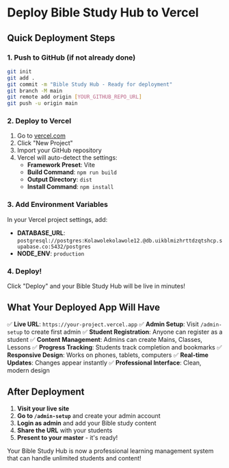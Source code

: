 # Deploy Bible Study Hub to Vercel

## Quick Deployment Steps

### 1. Push to GitHub (if not already done)
```bash
git init
git add .
git commit -m "Bible Study Hub - Ready for deployment"
git branch -M main
git remote add origin [YOUR_GITHUB_REPO_URL]
git push -u origin main
```

### 2. Deploy to Vercel
1. Go to [vercel.com](https://vercel.com)
2. Click "New Project"
3. Import your GitHub repository
4. Vercel will auto-detect the settings:
   - **Framework Preset**: Vite
   - **Build Command**: `npm run build`
   - **Output Directory**: `dist`
   - **Install Command**: `npm install`

### 3. Add Environment Variables
In your Vercel project settings, add:
- **DATABASE_URL**: `postgresql://postgres:Kolawolekolawole12.@db.uikblmizhrttdzqtshcp.supabase.co:5432/postgres`
- **NODE_ENV**: `production`

### 4. Deploy!
Click "Deploy" and your Bible Study Hub will be live in minutes!

## What Your Deployed App Will Have

✅ **Live URL**: `https://your-project.vercel.app`
✅ **Admin Setup**: Visit `/admin-setup` to create first admin
✅ **Student Registration**: Anyone can register as a student
✅ **Content Management**: Admins can create Mains, Classes, Lessons
✅ **Progress Tracking**: Students track completion and bookmarks
✅ **Responsive Design**: Works on phones, tablets, computers
✅ **Real-time Updates**: Changes appear instantly
✅ **Professional Interface**: Clean, modern design

## After Deployment

1. **Visit your live site**
2. **Go to `/admin-setup`** and create your admin account
3. **Login as admin** and add your Bible study content
4. **Share the URL** with your students
5. **Present to your master** - it's ready!

Your Bible Study Hub is now a professional learning management system that can handle unlimited students and content!